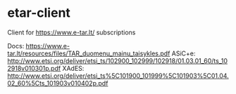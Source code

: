 # etar-client
Client for https://www.e-tar.lt/ subscriptions

Docs: https://www.e-tar.lt/resources/files/TAR_duomenu_mainu_taisykles.pdf
ASiC+e: http://www.etsi.org/deliver/etsi_ts/102900_102999/102918/01.03.01_60/ts_102918v010301p.pdf
XAdES: http://www.etsi.org/deliver/etsi_ts%5C101900_101999%5C101903%5C01.04.02_60%5Cts_101903v010402p.pdf
